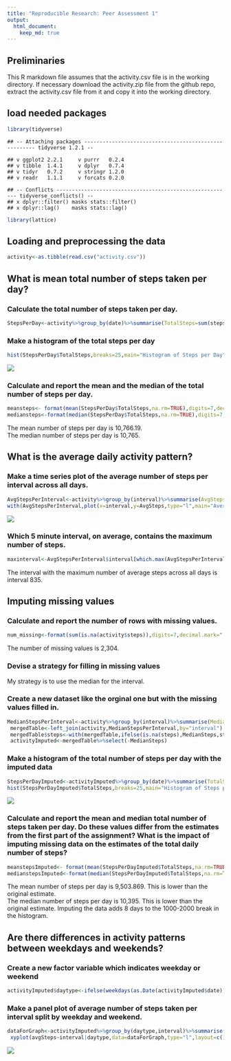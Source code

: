```yaml
---
title: "Reproducible Research: Peer Assessment 1"
output: 
  html_document:
    keep_md: true
---
```

## Preliminaries
This R markdown file assumes that the activity.csv file is in the working directory. If necessary download the activity.zip file from the github repo, extract the activity.csv file from it and copy it into the working directory.

## load needed packages

```r
library(tidyverse)
```

```
## -- Attaching packages ------------------------------------------------------ tidyverse 1.2.1 --
```

```
## v ggplot2 2.2.1     v purrr   0.2.4
## v tibble  1.4.1     v dplyr   0.7.4
## v tidyr   0.7.2     v stringr 1.2.0
## v readr   1.1.1     v forcats 0.2.0
```

```
## -- Conflicts --------------------------------------------------------- tidyverse_conflicts() --
## x dplyr::filter() masks stats::filter()
## x dplyr::lag()    masks stats::lag()
```

```r
library(lattice)
```

## Loading and preprocessing the data

```r
activity<-as.tibble(read.csv("activity.csv"))
```


## What is mean total number of steps taken per day?
### Calculate the total number of steps taken per day.

```r
StepsPerDay<-activity%>%group_by(date)%>%summarise(TotalSteps=sum(steps))
```

### Make a histogram of the total steps per day

```r
hist(StepsPerDay$TotalSteps,breaks=25,main="Histogram of Steps per Day",xlab="Total steps per day")
```

![](PA1_template_files/figure-html/unnamed-chunk-4-1.png)<!-- -->

### Calculate and report the mean and the median of the total number of steps per day.

```r
meansteps<- format(mean(StepsPerDay$TotalSteps,na.rm=TRUE),digits=7,decimal.mark=".", big.mark = ",", small.interval = 3)
mediansteps<-format(median(StepsPerDay$TotalSteps,na.rm=TRUE),digits=7,decimal.mark=".", big.mark = ",", small.interval = 3)
```
The mean number of steps per day is 10,766.19.  
The median number of steps per day is 10,765.

## What is the average daily activity pattern?
### Make a time series plot of the average number of steps per interval across all days.

```r
AvgStepsPerInterval<-activity%>%group_by(interval)%>%summarise(AvgSteps=mean(steps,na.rm=TRUE))
with(AvgStepsPerInterval,plot(x=interval,y=AvgSteps,type="l",main="Average Steps per Interval",xlab="Interval",ylab="Average Steps"))
```

![](PA1_template_files/figure-html/unnamed-chunk-6-1.png)<!-- -->

### Which 5 minute interval, on average, contains the maximum number of steps.

```r
maxinterval<-AvgStepsPerInterval$interval[which.max(AvgStepsPerInterval$AvgSteps)]
```
The interval with the maximum number of average steps across all days is interval 835.  

## Imputing missing values
### Calculate and report the number of rows with missing values.

```r
num_missing<-format(sum(is.na(activity$steps)),digits=7,decimal.mark=".", big.mark = ",", small.interval = 3)
```
The number of missing values is 2,304.  

### Devise a strategy for filling in missing values
My strategy is to use the median for the interval.

### Create a new dataset like the orginal one but with the missing values filled in.

```r
MedianStepsPerInterval<-activity%>%group_by(interval)%>%summarise(MedianSteps=median(steps,na.rm=TRUE))
 mergedTable<-left_join(activity,MedianStepsPerInterval,by="interval")
 mergedTable$steps<-with(mergedTable,ifelse(is.na(steps),MedianSteps,steps))
 activityImputed<-mergedTable%>%select(-MedianSteps)
```
### Make a histogram of the total number of steps per day with the imputed data

```r
StepsPerDayImputed<-activityImputed%>%group_by(date)%>%summarise(TotalSteps=sum(steps))
hist(StepsPerDayImputed$TotalSteps,breaks=25,main="Histogram of Steps per Day-Imputed Data",xlab="Total steps per day")
```

![](PA1_template_files/figure-html/unnamed-chunk-10-1.png)<!-- -->

### Calculate and report the mean and median total number of steps taken per day. Do these values differ from the estimates from the first part of the assignment? What is the impact of imputing missing data on the estimates of the total daily number of steps?

```r
meanstepsImputed<- format(mean(StepsPerDayImputed$TotalSteps,na.rm=TRUE),digits=7,decimal.mark=".", big.mark = ",", small.interval = 3)
medianstepsImputed<-format(median(StepsPerDayImputed$TotalSteps,na.rm=TRUE),digits=7,decimal.mark=".", big.mark = ",", small.interval = 3)
```
The mean number of steps per day is 9,503.869. This is lower than the original estimate.  
The median number of steps per day is 10,395. This is lower than the original estimate. 
Imputing the data adds 8 days to the 1000-2000 break in the histogram.



## Are there differences in activity patterns between weekdays and weekends?
### Create a new factor variable which indicates weekday or weekend

```r
activityImputed$daytype<-ifelse(weekdays(as.Date(activityImputed$date))%in%c("Saturday","Sunday"),"Weekend","Weekday")
```

### Make a panel plot of average number of steps taken per interval split by weekday and weekend.

```r
dataForGraph<-activityImputed%>%group_by(daytype,interval)%>%summarise(avgSteps=sum(steps,na.rm=TRUE))
 xyplot(avgSteps~interval|daytype,data=dataForGraph,type="l",layout=c(1,2),main="Average Number of Steps per Interval by Day Type",ylab="Average Steps",xlab="Interval")
```

![](PA1_template_files/figure-html/unnamed-chunk-13-1.png)<!-- -->
